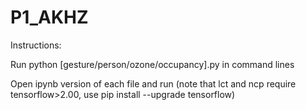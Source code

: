 # P1_AKHZ

Instructions:

Run python [gesture/person/ozone/occupancy].py in command lines

Open ipynb version of each file and run (note that lct and ncp require tensorflow>2.00, use pip install --upgrade tensorflow)

